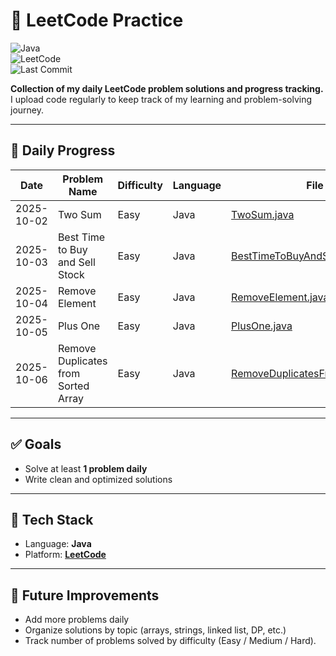 # 🚀 LeetCode Practice

![Java](https://img.shields.io/badge/Language-Java-blue)  
![LeetCode](https://img.shields.io/badge/Platform-LeetCode-orange)  
![Last Commit](https://img.shields.io/github/last-commit/DharmarajDas/Leetcode-Practice)

**Collection of my daily LeetCode problem solutions and progress tracking.**  
I upload code regularly to keep track of my learning and problem-solving journey.

---

## 📅 Daily Progress

| Date       | Problem Name                    | Difficulty | Language | File Link                                      | Problem Link |
|------------|---------------------------------|------------|----------|------------------------------------------------|--------------|
| 2025-10-02 | Two Sum                         | Easy       | Java     | [TwoSum.java](TwoSum.java)                     | [LeetCode](https://leetcode.com/problems/two-sum/) |
| 2025-10-03 | Best Time to Buy and Sell Stock | Easy       | Java     | [BestTimeToBuyAndSellStock.java](BestTimeToBuyAndSellStock.java) | [LeetCode](https://leetcode.com/problems/best-time-to-buy-and-sell-stock/) |
| 2025-10-04 | Remove Element                  | Easy       | Java     | [RemoveElement.java](RemoveElement.java)       | [LeetCode](https://leetcode.com/problems/remove-element/) |
| 2025-10-05 | Plus One                        | Easy       | Java     | [PlusOne.java](PlusOne.java)                   | [LeetCode](https://leetcode.com/problems/plus-one/) |
| 2025-10-06  | Remove Duplicates from Sorted Array  | Easy        | Java      | [RemoveDuplicatesFromSortedArray.java](src/RemoveDuplicatesFromSortedArray.java) | [LeetCode](https://leetcode.com/problems/remove-duplicates-from-sorted-array/) |


---

## ✅ Goals
- Solve at least **1 problem daily**  
- Write clean and optimized solutions  

---

## 🔧 Tech Stack
- Language: **Java**  
- Platform: **[LeetCode](https://leetcode.com/)**  

---

## 📌 Future Improvements
- Add more problems daily  
- Organize solutions by topic (arrays, strings, linked list, DP, etc.)  
- Track number of problems solved by difficulty (Easy / Medium / Hard).  

